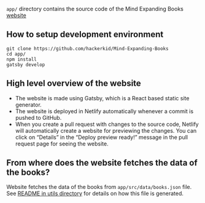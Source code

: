 `app/` directory contains the source code of the Mind Expanding Books [website](https://books.vishnuks.com)

How to setup development environment
------------------------------------

    git clone https://github.com/hackerkid/Mind-Expanding-Books
    cd app/
    npm install
    gatsby develop

High level overview of the website
----------------------------------

-   The website is made using Gatsby, which is a React based static site generator.
-   The website is deployed in Netlify automatically whenever a commit is pushed to GitHub.
-   When you create a pull request with changes to the source code, Netlify will automatically create a website for previewing the changes. You can click on “Details” in the “Deploy preview ready!” message in the pull request page for seeing the website.

From where does the website fetches the data of the books?
----------------------------------------------------------

Website fetches the data of the books from `app/src/data/books.json` file. See [README in utils directory](../utils/README.MD) for details on how this file is generated.
